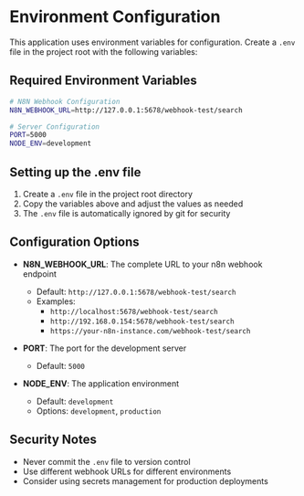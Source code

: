 # Environment Configuration

This application uses environment variables for configuration. Create a `.env` file in the project root with the following variables:

## Required Environment Variables

```bash
# N8N Webhook Configuration
N8N_WEBHOOK_URL=http://127.0.0.1:5678/webhook-test/search

# Server Configuration  
PORT=5000
NODE_ENV=development
```

## Setting up the .env file

1. Create a `.env` file in the project root directory
2. Copy the variables above and adjust the values as needed
3. The `.env` file is automatically ignored by git for security

## Configuration Options

- **N8N_WEBHOOK_URL**: The complete URL to your n8n webhook endpoint
  - Default: `http://127.0.0.1:5678/webhook-test/search`
  - Examples:
    - `http://localhost:5678/webhook-test/search`
    - `http://192.168.0.154:5678/webhook-test/search`
    - `https://your-n8n-instance.com/webhook-test/search`

- **PORT**: The port for the development server
  - Default: `5000`

- **NODE_ENV**: The application environment
  - Default: `development`
  - Options: `development`, `production`

## Security Notes

- Never commit the `.env` file to version control
- Use different webhook URLs for different environments
- Consider using secrets management for production deployments

